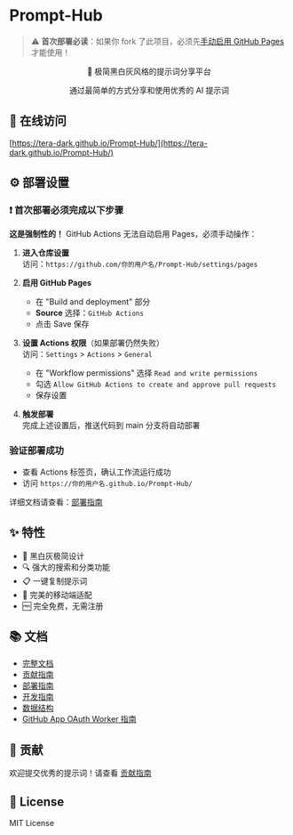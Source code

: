 # Prompt-Hub

> ⚠️ **首次部署必读**：如果你 fork 了此项目，必须先[手动启用 GitHub Pages](#-部署设置) 才能使用！

<div align="center">
  <p>🎨 极简黑白灰风格的提示词分享平台</p>
  <p>通过最简单的方式分享和使用优秀的 AI 提示词</p>
</div>

## 🚀 在线访问
[https://tera-dark.github.io/Prompt-Hub/](https://tera-dark.github.io/Prompt-Hub/)

## ⚙️ 部署设置

### ❗ 首次部署必须完成以下步骤

**这是强制性的！** GitHub Actions 无法自动启用 Pages，必须手动操作：

1. **进入仓库设置**  
   访问：`https://github.com/你的用户名/Prompt-Hub/settings/pages`

2. **启用 GitHub Pages**  
   - 在 "Build and deployment" 部分  
   - **Source** 选择：`GitHub Actions`  
   - 点击 Save 保存

3. **设置 Actions 权限**（如果部署仍然失败）  
   访问：`Settings` > `Actions` > `General`
   - 在 "Workflow permissions" 选择 `Read and write permissions`  
   - 勾选 `Allow GitHub Actions to create and approve pull requests`  
   - 保存设置

4. **触发部署**  
   完成上述设置后，推送代码到 main 分支将自动部署

### 验证部署成功
- 查看 Actions 标签页，确认工作流运行成功
- 访问 `https://你的用户名.github.io/Prompt-Hub/`

详细文档请查看：[部署指南](./document/DEPLOYMENT.md)

## ✨ 特性
- 🎯 黑白灰极简设计
- 🔍 强大的搜索和分类功能
- 📋 一键复制提示词
- 📱 完美的移动端适配
- 🆓 完全免费，无需注册

## 📚 文档
- [完整文档](./document/README.md)
- [贡献指南](./document/CONTRIBUTING.md)
- [部署指南](./document/DEPLOYMENT.md)
- [开发指南](./document/DEVELOPMENT.md)
- [数据结构](./document/DATA_SCHEMA.md)
- [GitHub App OAuth Worker 指南](./document/CF_WORKER_GH_APP_OAUTH.md)

## 🤝 贡献
欢迎提交优秀的提示词！请查看 [贡献指南](./document/CONTRIBUTING.md)

## 📄 License
MIT License
